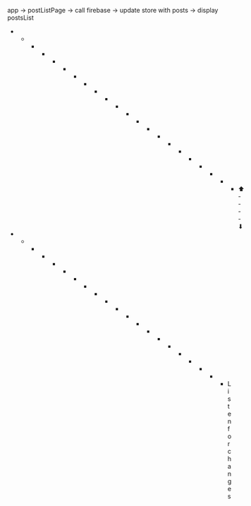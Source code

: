 app -> postListPage -> call firebase -> update store with posts -> display postsList

- - - - - - - - - - - - - - - - - - - - - - ⬆ - - - - ⬇
- - - - - - - - - - - - - - - - - - - - - Listen for changes
